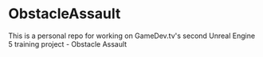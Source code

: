 # ObstacleAssault
This is a personal repo for working on GameDev.tv's second Unreal Engine 5 training project - Obstacle Assault
